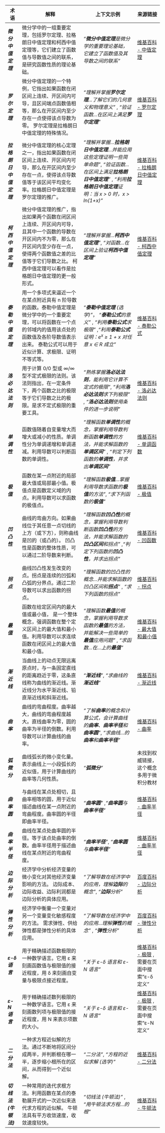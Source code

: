 
| 术语             | 解释                                                                                                                                                                                                                                    | 上下文示例                                                                                                                                                                                                                                                                                         | 来源链接                                                                                                                                                   |
| ---------------- | ----------------------------------------------------------------------------------------------------------------------------------------------------------------------------------------------------------------------------------------- | ------------------------------------------------------------------------------------------------------------------------------------------------------------------------------------------------------------------------------------------------------------------------------------------------- | ---------------------------------------------------------------------------------------------------------------------------------------------------------- |
| ***微分中值定理*** | 微分学中的一组重要定理，包括罗尔定理、拉格朗日中值定理和柯西中值定理等，它们建立了函数值与导数值之间的联系，是研究函数性质的理论基础。                                                                                                                                                               | _“**微分中值定理**是微分学的重要理论基础，它建立了函数值及其导数之间的联系”_                                                                                                                                                                                             | [维基百科 - 中值定理](https://zh.wikipedia.org/zh-cn/%E4%B8%AD%E5%80%BC%E5%AE%9A%E7%90%86)                                                                 |
| ***罗尔定理***      |  微分中值定理的一个特例，它指出如果函数在闭区间上连续、开区间内可导，且区间端点函数值相等，那么在开区间内至少存在一点使得该点导数为零。 罗尔定理是拉格朗日中值定理的特殊情况。                                                                                                                            |  _“理解并掌握**罗尔定理**...了解它们的几何意义和物理意义”_ , _“验证函数...在区间上满足**罗尔定理**”_                                                                                                                                                             | [维基百科 - 罗尔定理](https://zh.wikipedia.org/zh-cn/%E7%BD%97%E5%B0%94%E5%AE%9A%E7%90%86)                                                                  |
| ***拉格朗日中值定理*** |  微分中值定理的核心定理之一，指出如果函数在闭区间上连续、开区间内可导，那么在开区间内至少存在一点，使得该点导数值等于该区间平均变化率。拉格朗日中值定理是罗尔定理的推广。                                                                                                                         | _“理解并掌握...**拉格朗日中值定理**...并能应用这些定理证明一些简单命题”_, _“验证函数...在区间上满足**拉格朗日中值定理**”_ , _“利用**拉格朗日中值定理**证明：当 x > 0 时，x > ln(1+x)”_                                                                   | [维基百科 - 拉格朗日中值定理](https://zh.wikipedia.org/zh-cn/%E6%8B%89%E6%A0%BC%E6%9C%97%E6%97%A5%E4%B8%AD%E5%80%BC%E5%AE%9A%E7%90%86)                                                 |
| ***柯西中值定理***    |  微分中值定理的推广，指出如果两个函数在闭区间上连续、开区间内可导，且其中一个函数的导数在开区间内不为零，那么在开区间内至少存在一点，使得两个函数值之差的比值等于它们导数之比。 柯西中值定理可以看作是拉格朗日中值定理的更一般形式。                                                                                                                                   | _“理解并掌握...**柯西中值定理**”_,  _“对函数...在区间上验证**柯西中值定理**”_                                                                                                                                                                    | [维基百科 - 柯西中值定理](https://zh.wikipedia.org/zh-cn/%E6%9F%AF%E8%A5%BF%E4%B8%AD%E5%80%BC%E5%AE%9A%E7%90%86)                                                              |
| ***泰勒中值定理***   |  用一个多项式来逼近一个在某点附近具有 n 阶导数的函数。泰勒中值定理是微分学中的一个重要定理，可以将函数在一个点的邻域内的值用该点处的函数值及各阶导数值表示出来。 泰勒公式可以用于近似计算、求极限、证明不等式等。                                                                                                 |  _“**泰勒中值定理** (选学)”_， _“**泰勒公式**的意义”_ , _“利用**泰勒公式**求极限”_ ,_“利用**泰勒公式**证明：e<sup>x</sup> ≥ 1 + x 对任意 x ∈ R 成立”_                                                                                                            | [维基百科 - 泰勒公式](https://zh.wikipedia.org/zh-cn/%E6%B3%B0%E5%8B%92%E5%85%AC%E5%BC%8F)                                                                 |
| ***洛必达法则***     |  用于计算 0/0 型或 ∞/∞ 型不定式极限的法则。该法则指出，在一定条件下，两个函数之比的极限等于它们导数之比的极限。是求不定式极限的重要工具。                                                                                                                                                         |  _“熟练掌握**洛必达法则**，能利用它计算不定式的极限”_, _“利用**洛必达法则**求下列极限”_ , _“**洛必达法则**使用条件的进一步说明”_                                                                                                                                       | [维基百科 - 洛必达法则](https://zh.wikipedia.org/zh-cn/%E6%B4%9B%E5%BF%85%E8%BE%BE%E6%B3%95%E5%89%87)                                                              |
| ***单调性***      | 函数值随着自变量增大而增大或减小的性质。单调性分为单调递增和单调递减。利用导数可以判断函数的单调性。                                                                                                                                                                     |  _“理解函数**单调性**的概念，掌握利用导数判断函数**单调性**的方法，并能求解函数的**单调区间**”_ , _“判定下列函数的**单调性**，并求出**单调区间**”_                                                                                                                                    |  [维基百科 - 单调函数](https://zh.wikipedia.org/zh-cn/%E5%8D%95%E8%B0%83%E5%87%BD%E6%95%B0)                                                               |
| ***极值***      |  函数在某一点附近的局部最大值或局部最小值。极值点是函数定义域的内点。利用导数可以求函数的极值点。                                                                                                                                                             |  _“理解函数**极值**...掌握利用导数求函数的**极值**的方法”_,  _“求下列函数的**极值**”_                                                                                                                                                                    |  [维基百科 - 极值](https://zh.wikipedia.org/zh-cn/%E6%A5%B5%E5%80%BC)                                                                 |
| ***凹凸性***      |  曲线的弯曲方向。如果曲线位于其任意一点切线的上方（或下方），则称曲线是凹的（或凸的）。 凹凸性是函数的整体性质，可以通过二阶导数来判断。                                                                                                                                                             |  _“理解函数**凹凸性**的概念，掌握利用导数判断函数**凹凸性**的方法，并能求解函数的**凹凸区间**和拐点”_ ,_“判定下列函数的**凹凸性**，并求出拐点”_                                                                                                                             | [维基百科 - 凹函数](https://zh.wikipedia.org/zh-cn/%E5%87%B9%E5%87%BD%E6%95%B0)                                                             |
| ***拐点***      |  曲线凹凸性发生改变的点。拐点是连续的凹弧和凸弧的分界点。通过二阶导数可以求出函数的拐点。                                                                                                                                                                  |  _“理解函数的凹凸性的概念...并能求解函数的凹凸区间和**拐点**”_ , _“求下列函数的拐点”_                                                                                                                                                                 | [维基百科 - 拐点](https://zh.wikipedia.org/zh-cn/%E6%8B%90%E7%82%B9)                                                                  |
| ***最值***      |  函数在给定区间内的最大值或最小值， 是一个整体概念，强调函数在整个定义区间上的最大值和最小值。利用导数可以求连续函数在闭区间上的最大值和最小值。                                                                                                                                                                | _“理解函数**最值**的概念，掌握利用导数求函数的**最值**的方法，并能解决一些简单的**最值**应用问题”_ , _“求函数...在...上的**最值**”_                                                                                                                                  | [维基百科 - 最大值和最小值](https://zh.wikipedia.org/zh-cn/%E6%9C%80%E5%A4%A7%E5%80%BC%E5%92%8C%E6%9C%80%E5%B0%8F%E5%80%BC)                                                       |
| ***渐近线***      |  当曲线上的动点无限远离原点时，与一条固定直线的距离趋近于零，这条直线称为曲线的渐近线。渐近线分为水平渐近线、铅直渐近线和斜渐近线。                                                                                                                                                                |   _“**渐近线**”_,  _“求曲线的**渐近线**”_                                                                                                                                                                    |   [维基百科 - 渐近线](https://zh.wikipedia.org/zh-cn/%E6%B8%90%E8%BF%91%E7%BA%BF)                                                         |
| ***曲率***         |  曲线的弯曲程度。曲率越大，曲线的弯曲程度越大。直线曲率为零，圆的曲率为半径的倒数。利用导数可以计算曲线的曲率。                                                                                                                                                                         | _“了解**曲率**的概念和计算公式，会计算曲线的**曲率**、**曲率半径**和**曲率圆**”_, _“求曲线...的**曲率**和**曲率半径**”_                                                                                                                                                                  |   [维基百科 - 曲率](https://zh.wikipedia.org/zh-cn/%E6%9B%B2%E7%8E%87)                                                         |
| ***弧微分***      |  曲线弧长的微小变化量。表示曲线上一小段弧长的近似值，用于计算曲线的曲率等几何性质。                                                                                                                                                                  |  _“**弧微分**”_                                                                                                                                                                      |   未找到权威链接， 这个概念多用于微积分教材                                                      |
| ***曲率圆***     |  与曲线在某点处相切，且曲率相等的圆，用于近似描述曲线在某一点附近的弯曲程度。曲率圆的半径即曲率半径。                                                                                                                                                         | _“**曲率圆**”_ ,_“**曲率圆**与**曲率半径**”_                                                                                                                                                                |  [维基百科 - 曲率半径](https://zh.wikipedia.org/zh-cn/%E6%9B%B2%E7%8E%87%E5%8D%8A%E5%BE%84)                                                          |
| ***曲率半径***    |  曲线在某点处曲率圆的半径。等于该点处曲率的倒数。曲率半径用于描述曲线在某点附近的弯曲程度。                                                                                                                                                             | _“**曲率半径**”_, _“**曲率圆**与**曲率半径**”_                                                                                                                                                                  | [维基百科 - 曲率半径](https://zh.wikipedia.org/zh-cn/%E6%9B%B2%E7%8E%87%E5%8D%8A%E5%BE%84)                                                          |
| ***边际分析***   |  经济学中分析经济变量的微小变化对其他经济变量影响的方法。 边际成本、边际收益、边际利润都是边际分析的具体应用。                                                                                                                                                      | _“了解导数在经济学中的应用，理解**边际**的概念”_,  _“**边际**分析”_                                                                                                                                                              | [百度百科 - 边际分析](https://baike.baidu.com/item/%E8%BE%B9%E9%99%85%E5%88%86%E6%9E%90/3339583)                                                              |
| ***弹性分析***   |  经济学中衡量一个变量对另一个变量变化敏感程度的方法。 需求弹性、供给弹性都是弹性分析的具体应用。                                                                                                                                                                 | _“了解导数在经济学中的应用...理解**弹性**的概念”_ , _“**弹性**分析”_                                                                                                                                                                  | [百度百科 - 弹性分析](https://baike.baidu.com/item/%E5%BC%B9%E6%80%A7%E5%88%86%E6%9E%90)                                                               |
| ***ε-δ 语言***   |   用于精确描述函数极限的一种数学语言。它用 ε 来刻画函数值与极限值的接近程度，用 δ 来刻画自变量与极限点接近程度。                                                                                                                                                       |   _“关于 ε-δ 语言和 ε-N 语言”_                                                                                                                                                                | [维基百科 - 极限](https://zh.wikipedia.org/zh-cn/%E6%A5%B5%E9%99%90_(%E6%95%B8%E5%AD%B8))  , 需要在页面中搜索“ε-δ 定义”                                                               |
| ***ε-N 语言***   | 用于精确描述数列极限的一种数学语言。它用 ε 来刻画数列项与极限值的接近程度，用 N 来表示项数的大小。                                                                                                                                                             |  _“关于 ε-δ 语言和 ε-N 语言”_                                                                                                                                                               |  [维基百科 - 极限](https://zh.wikipedia.org/zh-cn/%E6%A5%B5%E9%99%90_(%E6%95%B8%E5%AD%B8))  ,需要在页面中搜索“ε-N 定义”                                                               |
| ***二分法***      |  一种求方程近似解的方法。通过不断地将区间分成两半，并判断根在哪一半，逐步缩小根所在的区间，从而得到一个近似解。                                                                                                                                                          |  _“二分法”_,  _“方程的近似求解 (选学)”_                                                                                                                                                                 | [维基百科 - 二分法](https://zh.wikipedia.org/zh-cn/%E4%BA%8C%E5%88%86%E6%B3%95)                                                                |
| ***切线法(牛顿法)***| 一种常用的迭代求根方法。利用函数在某点的泰勒展开式的一次近似来迭代求方程的近似解。 牛顿法具有平方收敛速度，收敛速度较快。                                                                                                                                                          |  _“切线法 (牛顿法)”_ , _“用牛顿法求方程...的根”_                                                                                                                                                                | [维基百科 - 牛顿法](https://zh.wikipedia.org/zh-cn/%E7%89%9B%E9%A0%93%E6%B3%95)                                                                |

